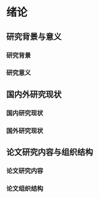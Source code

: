 # 绪论

## 研究背景与意义

### 研究背景

### 研究意义

## 国内外研究现状

### 国内研究现状

### 国外研究现状

## 论文研究内容与组织结构

### 论文研究内容

### 论文组织结构